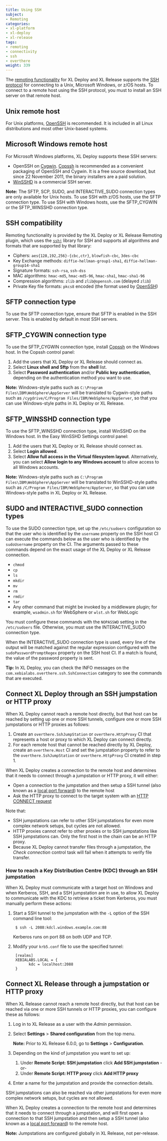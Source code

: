 ```yaml
---
title: Using SSH
subject:
- Remoting
categories:
- xl-platform
- xl-deploy
- xl-release
tags:
- remoting
- connectivity
- ssh
- overthere
weight: 339
---
```


The [remoting functionality](/xl-platform/concept/remoting-plugin.html) for XL Deploy and XL Release supports the [SSH protocol](http://en.wikipedia.org/wiki/Secure_Shell) for connecting to a Unix, Microsoft Windows, or z/OS hosts. To connect to a remote host using the SSH protocol, you must to install an SSH server on that remote host.

## Unix remote host

For Unix platforms, [OpenSSH](http://www.openssh.com/) is recommended. It is included in all Linux distributions and most other Unix-based systems.

## Microsoft Windows remote host

For Microsoft Windows platforms, XL Deploy supports these SSH servers:

* OpenSSH on [Cygwin](http://www.cygwin.com/). [Copssh](http://www.itefix.no/i2/copssh) is recommended as a convenient packaging of OpenSSH and Cygwin. It is a free source download, but since 22 November 2011, the binary installers are a paid solution.
* [WinSSHD](http://www.bitvise.com/winsshd) is a commercial SSH server.

**Note:** The SFTP, SCP, SUDO, and INTERACTIVE_SUDO connection types are only available for Unix hosts. To use SSH with z/OS hosts, use the SFTP connection type. To use SSH with Windows hosts, use the SFTP_CYGWIN or the SFTP_WINSSHD connection type.

## SSH compatibility

Remoting functionality is provided by the XL Deploy or XL Release Remoting plugin, which uses the [`sshj`](https://github.com/shikhar/sshj) library for SSH and supports all algorithms and formats that are supported by that library:

* Ciphers: `aes{128,192,256}-{cbc,ctr}`, `blowfish-cbc`, `3des-cbc`
* Key Exchange methods: `diffie-hellman-group1-sha1`, `diffie-hellman-group14-sha1`
* Signature formats: `ssh-rsa`, `ssh-dss`
* MAC algorithms: `hmac-md5`, `hmac-md5-96`, `hmac-sha1`, `hmac-sha1-96`
* Compression algorithms: `zlib` and `zlib@openssh.com` (delayed `zlib`)
* Private Key file formats: `pkcs8` encoded (the format used by [OpenSSH](http://www.openssh.com/))

## SFTP connection type

To use the SFTP connection type, ensure that SFTP is enabled in the SSH server. This is enabled by default in most SSH servers.

## SFTP_CYGWIN connection type

To use the SFTP_CYGWIN connection type, install [Copssh](http://www.itefix.no/i2/copssh) on the Windows host. In the Copssh control panel:

1. Add the users that XL Deploy or XL Release should connect as.
1. Select **Linux shell and Sftp** from the **shell** list.
1. Select **Password authentication** and/or **Public key authentication**, depending on the authentication method you want to use.

**Note:** Windows-style paths such as `C:\Program Files\IBM\WebSphere\AppServer` will be translated to Cygwin-style paths such as `/cygdrive/C/Program Files/IBM/WebSphere/AppServer`, so that you can use Windows-style paths in XL Deploy or XL Release.

## SFTP_WINSSHD connection type

To use the SFTP_WINSSHD connection type, install WinSSHD on the Windows host. In the Easy WinSSHD Settings control panel:

1. Add the users that XL Deploy or XL Release should connect as.
1. Select **Login allowed**.
1. Select **Allow full access in the Virtual filesystem layout**. Alternatively, you can select **Allow login to any Windows account** to allow access to all Windows accounts.

**Note:** Windows-style paths such as `C:\Program Files\IBM\WebSphere\AppServer` will be translated to WinSSHD-style paths such as `/C/Program Files/IBM/WebSphere/AppServer`, so that you can use Windows-style paths in XL Deploy or XL Release.

## SUDO and INTERACTIVE_SUDO connection types

To use the SUDO connection type, set up the `/etc/sudoers` configuration so that the user who is identified by the `username` property on the SSH host CI can execute the commands below as the user who is identified by the `sudoUsername` property on the CI. The arguments passed to these commands depend on the exact usage of the XL Deploy or XL Release connection.

* `chmod`
* `cp`
* `ls`
* `mkdir`
* `mv`
* `rm`
* `rmdir`
* `tar`
* Any other command that might be invoked by a middleware plugin; for example, `wsadmin.sh` for WebSphere or `wlst.sh` for WebLogic

You must configure these commands with the `NOPASSWD` setting in the `/etc/sudoers` file. Otherwise, you must use the INTERACTIVE_SUDO connection type.

When the INTERACTIVE_SUDO connection type is used, every line of the output will be matched against the regular expression configured with the `sudoPasswordPromptRegex` property on the SSH host CI. If a match is found, the value of the password property is sent.

**Tip:** In XL Deploy, you can check the INFO messages on the `com.xebialabs.overthere.ssh.SshConnection` category to see the commands that are executed.

## Connect XL Deploy through an SSH jumpstation or HTTP proxy

When XL Deploy cannot reach a remote host directly, but that host can be reached by setting up one or more SSH tunnels, configure one or more SSH jumpstations or HTTP proxies as follows:

1. Create an `overthere.SshJumpStation` or `overthere.HttpProxy` CI that represents a host or proxy to which XL Deploy can connect directly.
1. For each remote host that cannot be reached directly by XL Deploy, create an `overthere.Host` CI and set the jumpstation property to refer to the `overthere.SshJumpStation` or `overthere.HttpProxy` CI created in step 1.

When XL Deploy creates a connection to the remote host and determines that it needs to connect through a jumpstation or HTTP proxy, it will either:

* Open a connection to the jumpstation and then setup a SSH tunnel (also known as a [local port forward](https://en.wikipedia.org/wiki/Port_forwarding#Local_port_forwarding)) to the remote host
* Ask the HTTP proxy to connect to the target system with an [HTTP CONNECT request](https://en.wikipedia.org/wiki/HTTP_tunnel#HTTP_CONNECT_tunneling)

Note that:

* SSH jumpstations can refer to other SSH jumpstations for even more complex network setups, but cycles are not allowed.
* HTTP proxies cannot refer to other proxies or to SSH jumpstations like SSH jumpstations can. Only the first host in the chain can be an HTTP proxy.
* Because XL Deploy cannot transfer files through a jumpstation, the *Check connection* control task will fail when it attempts to verify file transfer.

### How to reach a Key Distribution Centre (KDC) through an SSH jumpstation

When XL Deploy must communicate with a target host on Windows and when Kerberos, SSH, and a SSH jumpstation are in use, to allow XL Deploy to communicate with the KDC to retrieve a ticket from Kerberos, you must manually perform these actions:

1. Start a SSH tunnel to the jumpstation with the `-L` option of the SSH command line tool:

        $ ssh -L 2088:kdcl.windows.example.com:88

    Kerberos runs on port 88 on both UDP and TCP.

1. Modify your `krb5.conf` file to use the specified tunnel:

        [realms]
        XEBIALABS.LOCAL = {
              kdc = localhost:2088
        }

## Connect XL Release through a jumpstation or HTTP proxy

When XL Release cannot reach a remote host directly, but that host can be reached via one or more SSH tunnels or HTTP proxies, you can configure these as follows:

1. Log in to XL Release as a user with the *Admin* permission.
1. Select **Settings** > **Shared configuration** from the top menu.

    **Note:** Prior to XL Release 6.0.0, go to **Settings** > **Configuration**.

1. Depending on the kind of jumpstation you want to set up:
    1. Under **Remote Script: SSH jumpstation** click **Add SSH jumpstation** -or-
    1. Under **Remote Script: HTTP proxy** click **Add HTTP proxy**
1. Enter a name for the jumpstation and provide the connection details.

SSH jumpstations can also be reached via other jumpstations for even more complex network setups, but cycles are not allowed.

When XL Deploy creates a connection to the remote host and determines that it needs to connect through a jumpstation, and will first open a connection to that SSH jumpstation and then setup a SSH tunnel (also known as a [local port forward](https://en.wikipedia.org/wiki/Port_forwarding#Local_port_forwarding)) to the remote host.

**Note:** Jumpstations are configured globally in XL Release, not per-release.

